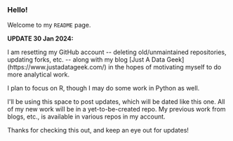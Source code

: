 ### Hello!

Welcome to my `README` page.

**UPDATE 30 Jan 2024:**
<p>I am resetting my GitHub account -- deleting old/unmaintained repositories, updating forks, etc. -- along with my blog [Just A Data Geek](https://www.justadatageek.com/) in the hopes of motivating myself to do more analytical work.</p>
<p>I plan to focus on R, though I may do some work in Python as well.</p>
<p>I'll be using this space to post updates, which will be dated like this one.  All of my new work will be in a yet-to-be-created repo.  My previous work from blogs, etc., is available in various repos in my account.</p>
<p>Thanks for checking this out, and keep an eye out for updates!</p>
<br>

<!--
**richard-ian-carpenter/richard-ian-carpenter** is a ✨ _special_ ✨ repository because its `README.md` (this file) appears on your GitHub profile.

Here are some ideas to get you started:

- 🔭 I’m currently working on ...
- 🌱 I’m currently learning ...
- 👯 I’m looking to collaborate on ...
- 🤔 I’m looking for help with ...
- 💬 Ask me about ...
- 📫 How to reach me: ...
- 😄 Pronouns: ...
- ⚡ Fun fact: ...
-->
